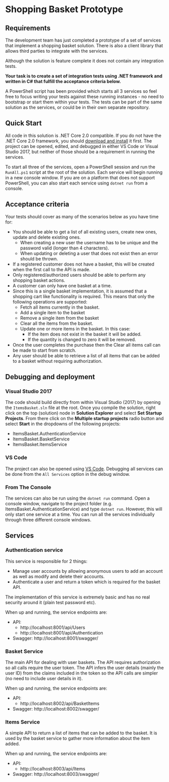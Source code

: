 # Shopping Basket Prototype #

## Requirements ##

The development team has just completed a prototype of a set of services that implement a shopping basket solution. There is also a client library that allows third parties to integrate with the services. 

Although the solution is feature complete it does not contain any integration tests. 

**Your task is to create a set of integration tests using .NET framework and written in C# that fulfill the acceptance criteria below.** 

A PowerShell script has been provided which starts all 3 services so feel free to focus writing your tests against these running instances - no need to bootstrap or start them within your tests.  The tests can be part of the same solution as the services, or could be in their own separate repository.

## Quick Start ##

All code in this solution is .NET Core 2.0 compatible.  If you do not have the .NET Core 2.0 framework, you should [download and install](https://www.microsoft.com/net/download/windows) it first.  The project can be opened, edited, and debugged in either VS Code or Visual Studio 2017, but neither of those should be a requirement in running the services.

To start all three of the services, open a PowerShell session and run the `RunAll.ps1` script at the root of the solution.  Each service will begin running in a new console window.  If you are on a platform that does not support PowerShell, you can also start each service using `dotnet run` from a console.

## Acceptance criteria ##

Your tests should cover as many of the scenarios below as you have time for:

* You should be able to get a list of all existing users, create new ones, update and delete existing ones.
	* When creating a new user the username has to be unique and the password valid (longer than 4 characters).
	* When updating or deleting a user that does not exist then an error should be thrown.
* If a registered customer does not have a basket, this will be created when the first call to the API is made.
* Only registered/authorized users should be able to perform any shopping basket actions.
* A customer can only have one basket at a time. 
* Since this is a single basket implementation, it is assumed that a shopping cart like functionality is required. This means that only the following operations are supported:
	* Fetch all items currently in the basket.
	* Add a single item to the basket 
	* Remove a single item from the basket 
	* Clear all the items from the basket.
	* Update one or more items in the basket. In this case:
		* If the item does not exist in the basket it will be added.
		* If the quantity is changed to zero it will be removed.
* Once the user completes the purchase then the Clear all items call can be made to start from scratch.
* Any user should be able to retrieve a list of all items that can be added to a basket without requiring authorization.

## Debugging and deployment ##

### Visual Studio 2017

The code should build directly from within Visual Studio (2017) by opening the `ItemsBasket.sln` file at the root. Once you compile the solution, right click on the top (solution) node in **Solution Explorer** and select **Set Startup Projects**. From there click on the **Multiple startup projects** radio button and select **Start** in the dropdowns of the following projects:

* ItemsBasket.AuthenticationService
* ItemsBasket.BasketService
* ItemsBasket.ItemsService

### VS Code

The project can also be opened using [VS Code](https://code.visualstudio.com/download).  Debugging all services can be done from the `All Services` option in the debug window.

### From The Console

The services can also be run using the `dotnet run` command.  Open a console window, navigate to the project folder (e.g. ItemsBasket.AuthenticationService) and type `dotnet run`.  However, this will only start one service at a time.  You can run all the services individually through three different console windows.

## Services ##

### Authentication service ###

This service is responsible for 2 things:

* Manage user accounts by allowing anonymous users to add an account as well as modify and delete their accounts.
* Authenticate a user and return a token which is required for the basket API.

The implementation of this service is extremely basic and has no real security around it (plain test password etc).

When up and running, the service endpoints are:

* API: 
	* http://localhost:8001/api/Users
	* http://localhost:8001/api/Authentication
* Swagger: http://localhost:8001/swagger/

### Basket Service ###

The main API for dealing with user baskets. The API requires authorization so all calls require the user token. The API infers the user details (mainly the user ID) from the claims included in the token so the API calls are simpler (no need to include user details in it).

When up and running, the service endpoints are:

* API: 
	* http://localhost:8002/api/BasketItems
* Swagger: http://localhost:8002/swagger/

### Items Service ###

A simple API to return a list of items that can be added to the basket. It is used by the basket service to gather more information about the item added.

When up and running, the service endpoints are:

* API: 
	* http://localhost:8003/api/Items
* Swagger: http://localhost:8003/swagger/